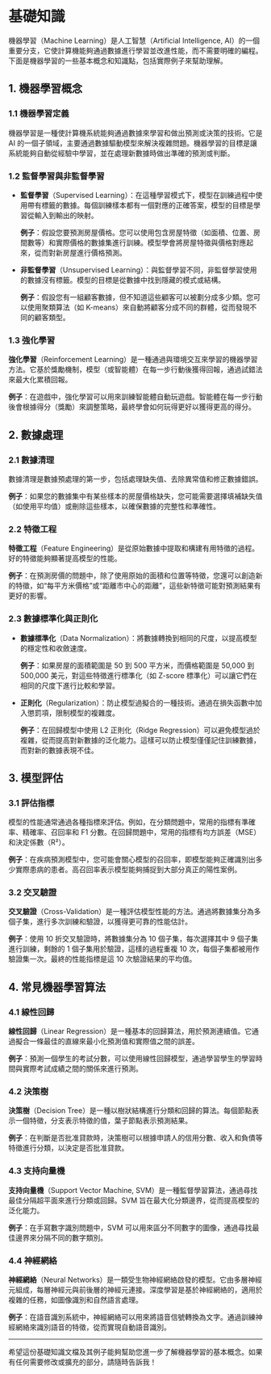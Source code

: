 # 基礎知識

機器學習（Machine Learning）是人工智慧（Artificial Intelligence, AI）的一個重要分支，它使計算機能夠通過數據進行學習並改進性能，而不需要明確的編程。下面是機器學習的一些基本概念和知識點，包括實際例子來幫助理解。

## 1. 機器學習概念

### 1.1 機器學習定義

機器學習是一種使計算機系統能夠通過數據來學習和做出預測或決策的技術。它是 AI 的一個子領域，主要通過數據驅動模型來解決複雜問題。機器學習的目標是讓系統能夠自動從經驗中學習，並在處理新數據時做出準確的預測或判斷。

### 1.2 監督學習與非監督學習

- **監督學習**（Supervised Learning）：在這種學習模式下，模型在訓練過程中使用帶有標籤的數據。每個訓練樣本都有一個對應的正確答案，模型的目標是學習從輸入到輸出的映射。

  **例子**：假設您要預測房屋價格。您可以使用包含房屋特徵（如面積、位置、房間數等）和實際價格的數據集進行訓練。模型學會將房屋特徵與價格對應起來，從而對新房屋進行價格預測。

- **非監督學習**（Unsupervised Learning）：與監督學習不同，非監督學習使用的數據沒有標籤。模型的目標是從數據中找到隱藏的模式或結構。

  **例子**：假設您有一組顧客數據，但不知道這些顧客可以被劃分成多少類。您可以使用聚類算法（如 K-means）來自動將顧客分成不同的群體，從而發現不同的顧客類型。

### 1.3 強化學習

**強化學習**（Reinforcement Learning）是一種通過與環境交互來學習的機器學習方法。它基於獎勵機制，模型（或智能體）在每一步行動後獲得回報，通過試錯法來最大化累積回報。

**例子**：在遊戲中，強化學習可以用來訓練智能體自動玩遊戲。智能體在每一步行動後會根據得分（獎勵）來調整策略，最終學會如何玩得更好以獲得更高的得分。

## 2. 數據處理

### 2.1 數據清理

數據清理是數據預處理的第一步，包括處理缺失值、去除異常值和修正數據錯誤。

**例子**：如果您的數據集中有某些樣本的房屋價格缺失，您可能需要選擇填補缺失值（如使用平均值）或刪除這些樣本，以確保數據的完整性和準確性。

### 2.2 特徵工程

**特徵工程**（Feature Engineering）是從原始數據中提取和構建有用特徵的過程。好的特徵能夠顯著提高模型的性能。

**例子**：在預測房價的問題中，除了使用原始的面積和位置等特徵，您還可以創造新的特徵，如“每平方米價格”或“距離市中心的距離”，這些新特徵可能對預測結果有更好的影響。

### 2.3 數據標準化與正則化

- **數據標準化**（Data Normalization）：將數據轉換到相同的尺度，以提高模型的穩定性和收斂速度。

  **例子**：如果房屋的面積範圍是 50 到 500 平方米，而價格範圍是 50,000 到 500,000 美元，對這些特徵進行標準化（如 Z-score 標準化）可以讓它們在相同的尺度下進行比較和學習。

- **正則化**（Regularization）：防止模型過擬合的一種技術。通過在損失函數中加入懲罰項，限制模型的複雜度。

  **例子**：在回歸模型中使用 L2 正則化（Ridge Regression）可以避免模型過於複雜，從而提高對新數據的泛化能力。這樣可以防止模型僅僅記住訓練數據，而對新的數據表現不佳。

## 3. 模型評估

### 3.1 評估指標

模型的性能通常通過各種指標來評估。例如，在分類問題中，常用的指標有準確率、精確率、召回率和 F1 分數。在回歸問題中，常用的指標有均方誤差（MSE）和決定係數（R²）。

**例子**：在疾病預測模型中，您可能會關心模型的召回率，即模型能夠正確識別出多少實際患病的患者。高召回率表示模型能夠捕捉到大部分真正的陽性案例。

### 3.2 交叉驗證

**交叉驗證**（Cross-Validation）是一種評估模型性能的方法。通過將數據集分為多個子集，進行多次訓練和驗證，以獲得更可靠的性能估計。

**例子**：使用 10 折交叉驗證時，將數據集分為 10 個子集，每次選擇其中 9 個子集進行訓練，剩餘的 1 個子集用於驗證，這樣的過程重複 10 次，每個子集都被用作驗證集一次。最終的性能指標是這 10 次驗證結果的平均值。

## 4. 常見機器學習算法

### 4.1 線性回歸

**線性回歸**（Linear Regression）是一種基本的回歸算法，用於預測連續值。它通過擬合一條最佳的直線來最小化預測值和實際值之間的誤差。

**例子**：預測一個學生的考試分數，可以使用線性回歸模型，通過學習學生的學習時間與實際考試成績之間的關係來進行預測。

### 4.2 決策樹

**決策樹**（Decision Tree）是一種以樹狀結構進行分類和回歸的算法。每個節點表示一個特徵，分支表示特徵的值，葉子節點表示預測結果。

**例子**：在判斷是否批准貸款時，決策樹可以根據申請人的信用分數、收入和負債等特徵進行分類，以決定是否批准貸款。

### 4.3 支持向量機

**支持向量機**（Support Vector Machine, SVM）是一種監督學習算法，通過尋找最佳分隔超平面來進行分類或回歸。SVM 旨在最大化分類邊界，從而提高模型的泛化能力。

**例子**：在手寫數字識別問題中，SVM 可以用來區分不同數字的圖像，通過尋找最佳邊界來分隔不同的數字類別。

### 4.4 神經網絡

**神經網絡**（Neural Networks）是一類受生物神經網絡啟發的模型。它由多層神經元組成，每層神經元與前後層的神經元連接。深度學習是基於神經網絡的，適用於複雜的任務，如圖像識別和自然語言處理。

**例子**：在語音識別系統中，神經網絡可以用來將語音信號轉換為文字。通過訓練神經網絡來識別語音的特徵，從而實現自動語音識別。

---

希望這份基礎知識文檔及其例子能夠幫助您進一步了解機器學習的基本概念。如果有任何需要修改或擴充的部分，請隨時告訴我！
